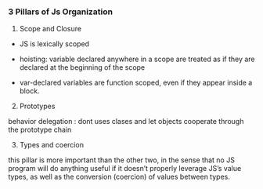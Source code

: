 
### 3 Pillars of Js Organization   

1. Scope and Closure

- JS is lexically scoped

- hoisting: variable declared anywhere in a scope are treated as if they are declared at the beginning of the scope

- var-declared variables are function scoped, even if they appear inside a block.

2. Prototypes

 behavior delegation : dont uses clases and let objects cooperate through the prototype chain

3. Types and coercion

this pillar is more important than the other two,
in the sense that no JS program will do anything useful if
it doesn’t properly leverage JS’s value types, as well as the
conversion (coercion) of values between types.